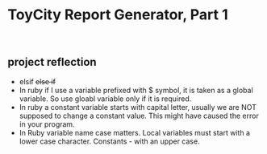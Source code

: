 # ToyCity Report Generator, Part 1
​
## project reflection
* elsif ~~else if~~
* In ruby if I use a variable prefixed with $ symbol, it is taken as a global variable. So use gloabl variable only if it is required.
* In ruby a constant variable starts with capital letter, usually we are NOT supposed to change a constant value. This might have caused the error in your program.
* In Ruby variable name case matters. Local variables must start with a lower case character. Constants - with an upper case.

